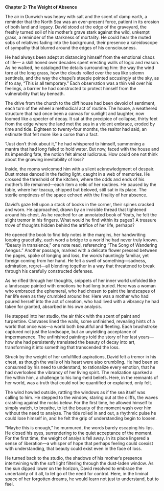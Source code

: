 **Chapter 2: The Weight of Absence**

The air in Dunwich was heavy with salt and the scent of damp earth, a reminder that the North Sea was an ever-present force, patient in its erosion of both land and legacy. David stood at the edge of the graveyard, the freshly turned soil of his mother’s grave stark against the wild, unkempt grass, a reminder of the starkness of mortality. He could hear the muted sobs of relatives fading into the background, their presence a kaleidoscope of sympathy that blurred around the edges of his consciousness. 

He had always been adept at distancing himself from the emotional chaos of life— a skill honed over decades spent erecting walls of logic and reason. As he walked, he cataloged the details surrounding him: the way the wind tore at the long grass, how the clouds rolled over the sea like solemn sentinels, and the way the chapel’s steeple pointed accusingly at the sky, as if to say, “This is all temporary.” Each observation was a thin veil over his feelings, a barrier he had constructed to protect himself from the vulnerability that lay beneath. 

The drive from the church to the cliff house had been devoid of sentiment, each turn of the wheel a methodical act of routine. The house, a weathered structure that had once been a canvas for sunlight and laughter, now loomed like a specter of decay. It sat at the precipice of collapse, thirty feet from the edge where the land met the sea in a violent embrace, eroded by time and tide. Eighteen to twenty-four months, the realtor had said, an estimate that felt more like a curse than a fact. 

“Just don’t think about it,” he had whispered to himself, summoning a mantra that had long failed to hold water. But now, faced with the house and its impending fate, the notion felt almost ludicrous. How could one not think about the gnawing inevitability of loss? 

Inside, the rooms welcomed him with a silent acknowledgment of despair. Dust motes danced in the fading light, caught in a web of memories. He crossed the threshold of the kitchen, where the odds and ends of his mother’s life remained—each item a relic of her routines. He paused by the table, where her teacup, chipped but beloved, still sat in its place. The sterile emptiness of the space echoed with the finality of her absence. 

David’s gaze fell upon a stack of books in the corner, their spines cracked and worn. He approached, drawn by an invisible thread that tightened around his chest. As he reached for an annotated book of Yeats, he felt the slight tremor in his fingers. What would he find within its pages? A treasure trove of thoughts hidden behind the artifice of her life, perhaps? 

He opened the book to find tidy notes in the margins, her handwriting looping gracefully, each word a bridge to a world he had never truly known. “Beauty in transience,” one note read, referencing “The Song of Wandering Aengus.” Another passage, marked with a delicate flower pressed between the pages, spoke of longing and loss, the words hauntingly familiar, yet foreign coming from her hand. He felt a swell of something—sadness, admiration, regret—all blending together in a way that threatened to break through his carefully constructed defenses.

As he rifled through her thoughts, snippets of her inner world unfolded like a landscape painted with emotions he had long buried. Here was a woman who embraced the ephemeral, who had chosen to paint the landscapes of her life even as they crumbled around her. Here was a mother who had poured herself into the act of creation, who had lived with a vibrancy he had taken for granted, absorbed in his own analysis.

He stepped into her studio, the air thick with the scent of paint and turpentine. Canvases lined the walls, some unfinished, revealing hints of a world that once was—a world both beautiful and fleeting. Each brushstroke captured not just the landscape, but an unyielding acceptance of impermanence. The unfinished paintings told the story of her last years—how she had persistently translated the beauty of decay into art, transforming it into something that transcended the loss. 

Struck by the weight of her unfulfilled aspirations, David felt a tremor in his chest, as though the walls of his heart were also crumbling. He had been so consumed by his need to understand, to rationalize every emotion, that he had overlooked the vibrancy of her living spirit. The realization sparked a fire within him, a challenge to his long-held beliefs. Here, in the remnants of her world, was a truth that could not be quantified or explained, only felt. 

The wind howled outside, rattling the windows as if the sea itself was calling to him. He stepped to the window, staring out at the cliffs, the waves crashing against the rocks below. For the first time, he allowed himself to simply watch, to breathe, to let the beauty of the moment wash over him without the need to analyze. The tide rolled in and out, a rhythmic pulse he could lose himself in, and he felt the grip of understanding begin to loosen. 

“Maybe this is enough,” he murmured, the words barely escaping his lips. He closed his eyes, surrendering to the quiet acceptance of the moment. For the first time, the weight of analysis fell away. In its place lingered a sense of liberation—a whisper of hope that perhaps feeling could coexist with understanding, that beauty could exist even in the face of loss. 

He turned back to the studio, the shadows of his mother’s presence intertwining with the soft light filtering through the dust-laden window. As the sun dipped lower on the horizon, David resolved to embrace the uncertainty of it all, to let go of the need for control. Here, in the liminal space of her forgotten dreams, he would learn not just to understand, but to feel.